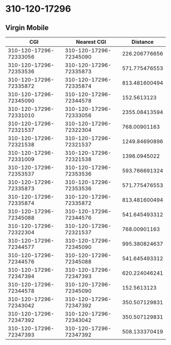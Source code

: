 # 310-120-17296
## Virgin Mobile


| CGI | Nearest CGI | Distance |
|-----|-------------|----------|
| 310-120-17296-72333056 | 310-120-17296-72345090 | 226.206776656 |
| 310-120-17296-72353536 | 310-120-17296-72335873 | 571.775476553 |
| 310-120-17296-72335872 | 310-120-17296-72335874 | 813.481600494 |
| 310-120-17296-72345090 | 310-120-17296-72344578 | 152.5613123 |
| 310-120-17296-72331010 | 310-120-17296-72333056 | 2355.08413594 |
| 310-120-17296-72321537 | 310-120-17296-72322304 | 768.00901163 |
| 310-120-17296-72321538 | 310-120-17296-72321537 | 1249.84690896 |
| 310-120-17296-72331009 | 310-120-17296-72321538 | 1398.0945022 |
| 310-120-17296-72353537 | 310-120-17296-72353536 | 593.766691324 |
| 310-120-17296-72335873 | 310-120-17296-72353536 | 571.775476553 |
| 310-120-17296-72335874 | 310-120-17296-72335872 | 813.481600494 |
| 310-120-17296-72345088 | 310-120-17296-72344576 | 541.645493312 |
| 310-120-17296-72322304 | 310-120-17296-72321537 | 768.00901163 |
| 310-120-17296-72344577 | 310-120-17296-72345090 | 995.380824637 |
| 310-120-17296-72344576 | 310-120-17296-72345088 | 541.645493312 |
| 310-120-17296-72347394 | 310-120-17296-72347393 | 620.224046241 |
| 310-120-17296-72344578 | 310-120-17296-72345090 | 152.5613123 |
| 310-120-17296-72343042 | 310-120-17296-72347392 | 350.507129831 |
| 310-120-17296-72347392 | 310-120-17296-72343042 | 350.507129831 |
| 310-120-17296-72347393 | 310-120-17296-72347392 | 508.133370419 |
